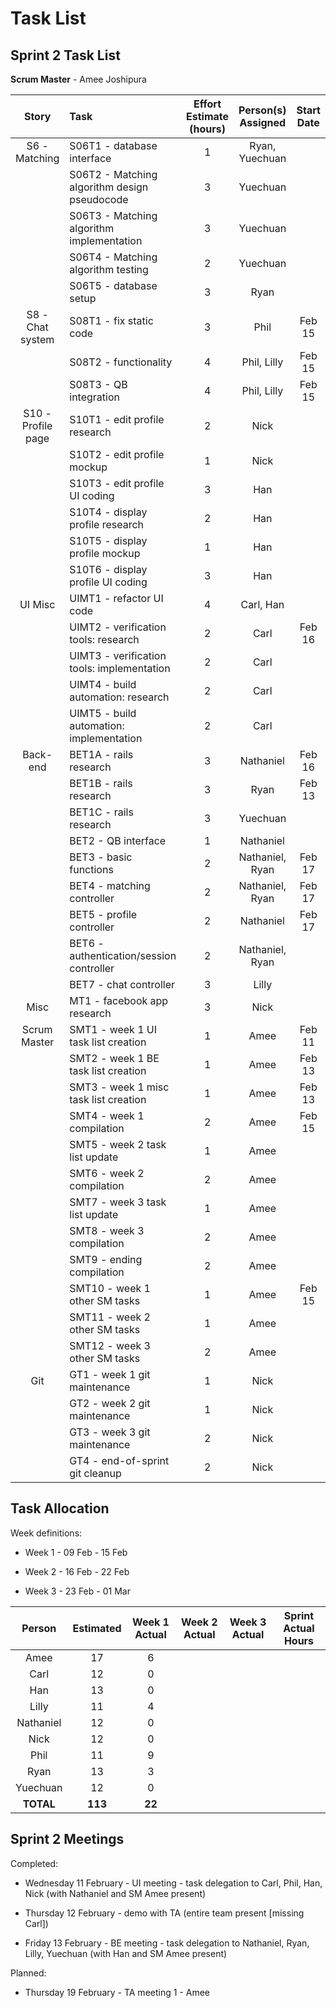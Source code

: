 # Task List 
## Sprint 2 Task List 
 
**Scrum Master** - Amee Joshipura 
 
| Story             | Task                                         | Effort Estimate (hours) | Person(s) Assigned | Start Date | End Date | Actual Effort | 
| :---------------: | :------------------------------------------- | :---------------------: | :----------------: | :--------: | :------: | :-----------: | 
| S6 - Matching     | S06T1 - database interface                   | 1 | Ryan, Yuechuan            |  |  |  |
|                   | S06T2 - Matching algorithm design pseudocode | 3 | Yuechuan                  |  |  |  |
|                   | S06T3 - Matching algorithm implementation    | 3 | Yuechuan                  |  |  |  |
|                   | S06T4 - Matching algorithm testing           | 2 | Yuechuan                  |  |  |  | 
|                   | S06T5 - database setup                       | 3 | Ryan                      |  |  |  |
| S8 - Chat system  | S08T1 - fix static code                      | 3 | Phil                      | Feb 15 | Feb 15 | 5 | 
|                   | S08T2 - functionality                        | 4 | Phil, Lilly               | Feb 15 | Feb 15 | 2 | 
|                   | S08T3 - QB integration                       | 4 | Phil, Lilly               | Feb 15 | Feb 15 | 2 | 
| S10 - Profile page| S10T1 - edit profile research                | 2 | Nick                      |  |  |  | 
|                   | S10T2 - edit profile mockup                  | 1 | Nick                      |  |  |  | 
|                   | S10T3 - edit profile UI coding               | 3 | Han                       |  |  |  | 
|                   | S10T4 - display profile research             | 2 | Han                       |  |  |  | 
|                   | S10T5 - display profile mockup               | 1 | Han                       |  |  |  | 
|                   | S10T6 - display profile UI coding            | 3 | Han                       |  |  |  | 
| UI Misc           | UIMT1 - refactor UI code                     | 4 | Carl, Han                 |  |  |  | 
|                   | UIMT2 - verification tools: research         | 2 | Carl                      | Feb 16 |  |  |
|                   | UIMT3 - verification tools: implementation   | 2 | Carl                      |  |  |  |
|                   | UIMT4 - build automation: research           | 2 | Carl                      |  |  |  |
|                   | UIMT5 - build automation: implementation     | 2 | Carl                      |  |  |  |
| Back-end          | BET1A - rails research                       | 3 | Nathaniel                 | Feb 16 | Feb 16 | 4 | 
|                   | BET1B - rails research                       | 3 | Ryan                      | Feb 13 | Feb 15 | 3 | 
|                   | BET1C - rails research                       | 3 | Yuechuan                  |  |  |  | 
|                   | BET2 - QB interface                          | 1 | Nathaniel                 |  |  |  | 
|                   | BET3 - basic functions                       | 2 | Nathaniel, Ryan           | Feb 17 |  |  | 
|                   | BET4 - matching controller                   | 2 | Nathaniel, Ryan           | Feb 17 |  |  | 
|                   | BET5 - profile controller                    | 2 | Nathaniel                 | Feb 17 |  |  |
|                   | BET6 - authentication/session controller     | 2 | Nathaniel, Ryan           |  |  |  |
|                   | BET7 - chat controller                       | 3 | Lilly                     |  |  |  |
| Misc              | MT1 - facebook app research                  | 3 | Nick                      |  |  |  | 
| Scrum Master      | SMT1 - week 1 UI task list creation          | 1 | Amee                      | Feb 11 | Feb 11 | 1 | 
|                   | SMT2 - week 1 BE task list creation          | 1 | Amee                      | Feb 13 | Feb 13 | 1 | 
|                   | SMT3 - week 1 misc task list creation        | 1 | Amee                      | Feb 13 | Feb 13 | 1 | 
|                   | SMT4 - week 1 compilation                    | 2 | Amee                      | Feb 15 | Feb 15 | 2 | 
|                   | SMT5 - week 2 task list update               | 1 | Amee                      |  |  |  | 
|                   | SMT6 - week 2 compilation                    | 2 | Amee                      |  |  |  | 
|                   | SMT7 - week 3 task list update               | 1 | Amee                      |  |  |  | 
|                   | SMT8 - week 3 compilation                    | 2 | Amee                      |  |  |  | 
|                   | SMT9 - ending compilation                    | 2 | Amee                      |  |  |  | 
|                   | SMT10 - week 1 other SM tasks                | 1 | Amee                      | Feb 15 | Feb 15 | 1 | 
|                   | SMT11 - week 2 other SM tasks                | 1 | Amee                      |  |  |  | 
|                   | SMT12 - week 3 other SM tasks                | 2 | Amee                      |  |  |  | 
| Git               | GT1 - week 1 git maintenance                 | 1 | Nick                      |  |  |  | 
|                   | GT2 - week 2 git maintenance                 | 1 | Nick                      |  |  |  | 
|                   | GT3 - week 3 git maintenance                 | 2 | Nick                      |  |  |  | 
|                   | GT4 - end-of-sprint git cleanup              | 2 | Nick                      |  |  |  | 
 
## Task Allocation 
 
Week definitions: 
 
* Week 1 - 09 Feb - 15 Feb  
 
* Week 2 - 16 Feb - 22 Feb 
 
* Week 3 - 23 Feb - 01 Mar 
 
| Person    | Estimated | Week 1 Actual | Week 2 Actual  | Week 3 Actual | Sprint Actual Hours | 
| :-------: | :-------: | :-----------: | :------------: | :-----------: | :-----------------: | 
| Amee      | 17        | 6             |                |               |                     | 
| Carl      | 12        | 0             |                |               |                     | 
| Han       | 13        | 0             |                |               |                     | 
| Lilly     | 11        | 4             |                |               |                     | 
| Nathaniel | 12        | 0             |                |               |                     | 
| Nick      | 12        | 0             |                |               |                     | 
| Phil      | 11        | 9             |                |               |                     | 
| Ryan      | 13        | 3             |                |               |                     | 
| Yuechuan  | 12        | 0             |                |               |                     | 
| **TOTAL** | **113**   | **22**        |                |               |                     | 
 
 
## Sprint 2 Meetings 
 
Completed: 
 
* Wednesday 11 February - UI meeting - task delegation to Carl, Phil, Han, Nick (with Nathaniel and SM Amee present) 

* Thursday 12 February - demo with TA (entire team present [missing Carl]) 
 
* Friday 13 February - BE meeting - task delegation to Nathaniel, Ryan, Lilly, Yuechuan (with Han and SM Amee present) 
 
Planned: 
 
* Thursday 19 February - TA meeting 1 - Amee 
